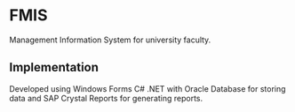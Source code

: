 # FMIS
Management Information System for university faculty.
## Implementation
Developed using Windows Forms C# .NET with Oracle Database for storing data and SAP Crystal Reports for generating reports.
